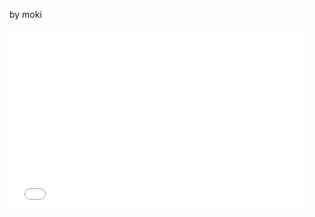 by moki

<iframe class="post-iframe" src="file:///C:/Users/yamas/OneDrive/%E3%83%89%E3%82%AD%E3%83%A5%E3%83%A1%E3%83%B3%E3%83%88/%E6%95%B0%E7%A0%94%E6%96%B0%E6%AD%93%E9%83%A8%E8%AA%8C/%E5%B9%B3%E7%94%B0%E3%81%A8%E3%82%82%E3%81%AE%E3%82%8A%E3%80%8C%E3%81%8B%E3%81%A3%E3%81%93%E3%81%84%E3%81%84%E6%95%B0%E5%AD%A6%E8%A8%98%E5%8F%B7%E3%83%A9%E3%83%B3%E3%82%AD%E3%83%B3%E3%82%B0%E3%80%8D%EF%BC%88%E6%95%B0%E7%A0%94%E9%83%A8%E8%AA%8C%EF%BC%89.pdf" width="476" height="288" frameborder="0" scrolling="no"></iframe>